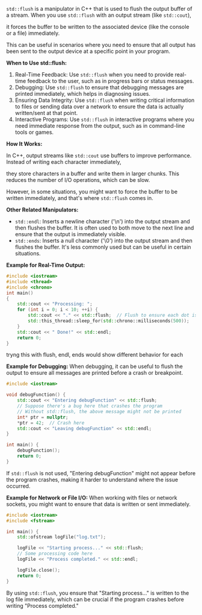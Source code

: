 `std::flush` is a manipulator in C++ that is used to flush the output buffer of a stream. When you use `std::flush` with an output stream (like `std::cout`),

it forces the buffer to be written to the associated device (like the console or a file) immediately.

This can be useful in scenarios where you need to ensure that all output has been sent to the output device at a specific point in your program.

**When to Use std::flush:**
1. Real-Time Feedback: Use `std::flush` when you need to provide real-time feedback to the user, such as in progress bars or status messages.
2. Debugging: Use `std::flush` to ensure that debugging messages are printed immediately, which helps in diagnosing issues.
3. Ensuring Data Integrity: Use `std::flush` when writing critical information to files or sending data over a network to ensure the data is actually written/sent at that point.
4. Interactive Programs: Use `std::flush` in interactive programs where you need immediate response from the output, such as in command-line tools or games.

**How It Works:**

In C++, output streams like `std::cout` use buffers to improve performance. Instead of writing each character immediately,

they store characters in a buffer and write them in larger chunks. This reduces the number of I/O operations, which can be slow.

However, in some situations, you might want to force the buffer to be written immediately, and that's where `std::flush` comes in.

**Other Related Manipulators:**
- `std::endl`: Inserts a newline character ('\n') into the output stream and then flushes the buffer. It is often used to both move to the next line and ensure that the output is immediately visible.
- `std::ends`: Inserts a null character ('\0') into the output stream and then flushes the buffer. It's less commonly used but can be useful in certain situations.

**Example for Real-Time Output:**
```C++
#include <iostream>
#include <thread>
#include <chrono>
int main() 
{
    std::cout << "Processing: ";
    for (int i = 0; i < 10; ++i) {
        std::cout << "." << std::flush;  // Flush to ensure each dot is shown immediately
        std::this_thread::sleep_for(std::chrono::milliseconds(500));
    }
    std::cout << " Done!" << std::endl;
    return 0;
}
```
tryng this with flush, endl, ends would show different behavior for each

**Example for Debugging:**
When debugging, it can be useful to flush the output to ensure all messages are printed before a crash or breakpoint.
```C++
#include <iostream>

void debugFunction() {
    std::cout << "Entering debugFunction" << std::flush;
    // Suppose there's a bug here that crashes the program
    // Without std::flush, the above message might not be printed
    int* ptr = nullptr;
    *ptr = 42;  // Crash here
    std::cout << "Leaving debugFunction" << std::endl;
}

int main() {
    debugFunction();
    return 0;
}
```
If `std::flush` is not used, "Entering debugFunction" might not appear before the program crashes, making it harder to understand where the issue occurred.

**Example for Network or File I/O:**
When working with files or network sockets, you might want to ensure that data is written or sent immediately.
```C++
#include <iostream>
#include <fstream>

int main() {
    std::ofstream logFile("log.txt");

    logFile << "Starting process..." << std::flush;
    // Some processing code here
    logFile << "Process completed." << std::endl;

    logFile.close();
    return 0;
}
```
By using `std::flush`, you ensure that "Starting process..." is written to the log file immediately, which can be crucial if the program crashes before writing "Process completed."
